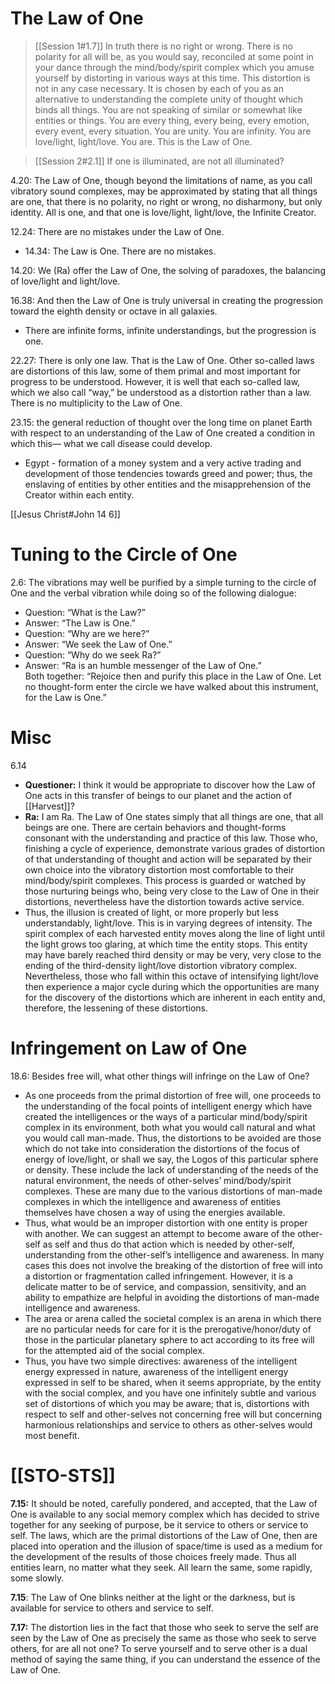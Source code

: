 # The Law of One
> [[Session 1#1.7]]
> In truth there is no right or wrong. There is no polarity for all will be, as you would say, reconciled at some point in your dance through the mind/body/spirit complex which you amuse yourself by distorting in various ways at this time. This distortion is not in any case necessary. It is chosen by each of you as an alternative to understanding the complete unity of thought which binds all things. You are not speaking of similar or somewhat like entities or things. You are every thing, every being, every emotion, every event, every situation. You are unity. You are infinity. You are love/light, light/love. You are. This is the Law of One.

> [[Session 2#2.1]]
> If one is illuminated, are not all illuminated?

4.20: The Law of One, though beyond the limitations of name, as you call vibratory sound complexes, may be approximated by stating that all things are one, that there is no polarity, no right or wrong, no disharmony, but only identity. All is one, and that one is love/light, light/love, the Infinite Creator.

12.24: There are no mistakes under the Law of One.
- 14.34: The Law is One. There are no mistakes.

14.20: We (Ra) offer the Law of One, the solving of paradoxes, the balancing of love/light and light/love.

16.38: And then the Law of One is truly universal in creating the progression toward the eighth density or octave in all galaxies.
- There are infinite forms, infinite understandings, but the progression is one.

22.27: There is only one law. That is the Law of One. Other so-called laws are distortions of this law, some of them primal and most important for progress to be understood. However, it is well that each so-called law, which we also call “way,” be understood as a distortion rather than a law. There is no multiplicity to the Law of One.

23.15: the general reduction of thought over the long time on planet Earth with respect to an understanding of the Law of One created a condition in which this— what we call disease could develop.
- Egypt - formation of a money system and a very active trading and development of those tendencies towards greed and power; thus, the enslaving of entities by other entities and the misapprehension of the Creator within each entity.

[[Jesus Christ#John 14 6]]
# Tuning to the Circle of One
2.6: The vibrations may well be purified by a simple turning to the circle of One and the verbal vibration while doing so of the following dialogue:  
- Question: “What is the Law?”  
- Answer: “The Law is One.”  
- Question: “Why are we here?”  
- Answer: “We seek the Law of One.”  
- Question: “Why do we seek Ra?”  
- Answer: “Ra is an humble messenger of the Law of One.”   
Both together: “Rejoice then and purify this place in the Law of One. Let no thought-form enter the circle we have walked about this instrument, for the Law is One.”
# Misc

6.14
- **Questioner:** I think it would be appropriate to discover how the Law of One acts in this transfer of beings to our planet and the action of [[Harvest]]?
- **Ra:** I am Ra. The Law of One states simply that all things are one, that all beings are one. There are certain behaviors and thought-forms consonant with the understanding and practice of this law. Those who, finishing a cycle of experience, demonstrate various grades of distortion of that understanding of thought and action will be separated by their own choice into the vibratory distortion most comfortable to their mind/body/spirit complexes. This process is guarded or watched by those nurturing beings who, being very close to the Law of One in their distortions, nevertheless have the distortion towards active service. 
- Thus, the illusion is created of light, or more properly but less understandably, light/love. This is in varying degrees of intensity. The spirit complex of each harvested entity moves along the line of light until the light grows too glaring, at which time the entity stops. This entity may have barely reached third density or may be very, very close to the ending of the third-density light/love distortion vibratory complex. Nevertheless, those who fall within this octave of intensifying light/love then experience a major cycle during which the opportunities are many for the discovery of the distortions which are inherent in each entity and, therefore, the lessening of these distortions.
# Infringement on Law of One
18.6: Besides free will, what other things will infringe on the Law of One?
- As one proceeds from the primal distortion of free will, one proceeds to the understanding of the focal points of intelligent energy which have created the intelligences or the ways of a particular mind/body/spirit complex in its environment, both what you would call natural and what you would call man-made. Thus, the distortions to be avoided are those which do not take into consideration the distortions of the focus of energy of love/light, or shall we say, the Logos of this particular sphere or density. These include the lack of understanding of the needs of the natural environment, the needs of other-selves’ mind/body/spirit complexes. These are many due to the various distortions of man-made complexes in which the intelligence and awareness of entities themselves have chosen a way of using the energies available.
- Thus, what would be an improper distortion with one entity is proper with another. We can suggest an attempt to become aware of the other-self as self and thus do that action which is needed by other-self, understanding from the other-self’s intelligence and awareness. In many cases this does not involve the breaking of the distortion of free will into a distortion or fragmentation called infringement. However, it is a delicate matter to be of service, and compassion, sensitivity, and an ability to empathize are helpful in avoiding the distortions of man-made intelligence and awareness.
- The area or arena called the societal complex is an arena in which there are no particular needs for care for it is the prerogative/honor/duty of those in the particular planetary sphere to act according to its free will for the attempted aid of the social complex.
- Thus, you have two simple directives: awareness of the intelligent energy expressed in nature, awareness of the intelligent energy expressed in self to be shared, when it seems appropriate, by the entity with the social complex, and you have one infinitely subtle and various set of distortions of which you may be aware; that is, distortions with respect to self and other-selves not concerning free will but concerning harmonious relationships and service to others as other-selves would most benefit.
# [[STO-STS]]
**7.15:** It should be noted, carefully pondered, and accepted, that the Law of One is available to any social memory complex which has decided to strive together for any seeking of purpose, be it service to others or service to self. The laws, which are the primal distortions of the Law of One, then are placed into operation and the illusion of space/time is used as a medium for the development of the results of those choices freely made. Thus all entities learn, no matter what they seek. All learn the same, some rapidly, some slowly.

**7.15**: The Law of One blinks neither at the light or the darkness, but is available for service to others and service to self.

**7.17:** The distortion lies in the fact that those who seek to serve the self are seen by the Law of One as precisely the same as those who seek to serve others, for are all not one? To serve yourself and to serve other is a dual method of saying the same thing, if you can understand the essence of the Law of One.